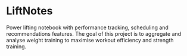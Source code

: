 # LiftNotes
Power lifting notebook with performance tracking, scheduling and recommendations features. The goal of this project is to aggregate and analyse weight training to maximise workout efficiency and strength training.  
